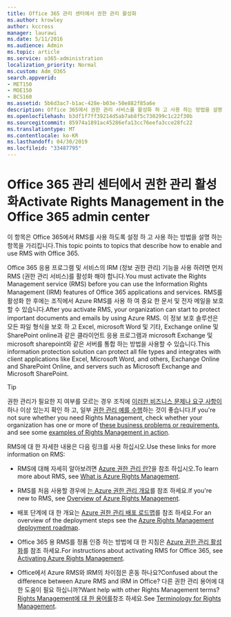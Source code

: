 ```yaml
---
title: Office 365 관리 센터에서 권한 관리 활성화
ms.author: krowley
author: kccross
manager: laurawi
ms.date: 5/11/2016
ms.audience: Admin
ms.topic: article
ms.service: o365-administration
localization_priority: Normal
ms.custom: Adm_O365
search.appverid:
- MET150
- MOE150
- BCS160
ms.assetid: 5b6d3ac7-b1ac-428e-b03e-50e882f85a6e
description: Office 365에서 권한 관리 서비스를 활성화 하 고 사용 하는 방법을 설명 하는 항목을 가리킵니다.
ms.openlocfilehash: b3df1f7ff39214d5ab7ab8f5c730299c1c22f30b
ms.sourcegitcommit: 85974a1891ac45286efa13cc76eefa3cce28fc22
ms.translationtype: MT
ms.contentlocale: ko-KR
ms.lasthandoff: 04/30/2019
ms.locfileid: "33487795"
---
```

# <a name="activate-rights-management-in-the-office-365-admin-center"></a><span data-ttu-id="3b71d-103">Office 365 관리 센터에서 권한 관리 활성화</span><span class="sxs-lookup"><span data-stu-id="3b71d-103">Activate Rights Management in the Office 365 admin center</span></span>

<span data-ttu-id="3b71d-104">이 항목은 Office 365에서 RMS를 사용 하도록 설정 하 고 사용 하는 방법을 설명 하는 항목을 가리킵니다.</span><span class="sxs-lookup"><span data-stu-id="3b71d-104">This topic points to topics that describe how to enable and use RMS with Office 365.</span></span>
  
<span data-ttu-id="3b71d-105">Office 365 응용 프로그램 및 서비스의 IRM (정보 권한 관리) 기능을 사용 하려면 먼저 RMS (권한 관리 서비스)를 활성화 해야 합니다.</span><span class="sxs-lookup"><span data-stu-id="3b71d-105">You must activate the Rights Management service (RMS) before you can use the Information Rights Management (IRM) features of Office 365 applications and services.</span></span> <span data-ttu-id="3b71d-106">RMS를 활성화 한 후에는 조직에서 Azure RMS를 사용 하 여 중요 한 문서 및 전자 메일을 보호할 수 있습니다.</span><span class="sxs-lookup"><span data-stu-id="3b71d-106">After you activate RMS, your organization can start to protect important documents and emails by using Azure RMS.</span></span> <span data-ttu-id="3b71d-107">이 정보 보호 솔루션은 모든 파일 형식을 보호 하 고 Excel, microsoft Word 및 기타, Exchange online 및 SharePoint online과 같은 클라이언트 응용 프로그램과 microsoft Exchange 및 microsoft sharepoint와 같은 서버를 통합 하는 방법을 사용할 수 있습니다.</span><span class="sxs-lookup"><span data-stu-id="3b71d-107">This information protection solution can protect all file types and integrates with client applications like Excel, Microsoft Word, and others, Exchange Online and SharePoint Online, and servers such as Microsoft Exchange and Microsoft SharePoint.</span></span>
  
> [!TIP]
> <span data-ttu-id="3b71d-108">권한 관리가 필요한 지 여부를 모르는 경우 조직에 [이러한 비즈니스 문제나 요구 사항이](https://docs.microsoft.com/rights-management/understand-explore/azure-rms-problems-it-solves)하나 이상 있는지 확인 하 고, 일부 [권한 관리 예를 수행](https://docs.microsoft.com/rights-management/understand-explore/what-admins-users-see)하는 것이 좋습니다.</span><span class="sxs-lookup"><span data-stu-id="3b71d-108">If you're not sure whether you need Rights Management, check whether your organization has one or more of [these business problems or requirements](https://docs.microsoft.com/rights-management/understand-explore/azure-rms-problems-it-solves), and see some [examples of Rights Management in action](https://docs.microsoft.com/rights-management/understand-explore/what-admins-users-see).</span></span> 
  
<span data-ttu-id="3b71d-109">RMS에 대 한 자세한 내용은 다음 링크를 사용 하십시오.</span><span class="sxs-lookup"><span data-stu-id="3b71d-109">Use these links for more information on RMS:</span></span>
  
- <span data-ttu-id="3b71d-110">RMS에 대해 자세히 알아보려면 [Azure 권한 관리 란?](https://docs.microsoft.com/rights-management/understand-explore/what-is-azure-rms)을 참조 하십시오.</span><span class="sxs-lookup"><span data-stu-id="3b71d-110">To learn more about RMS, see [What is Azure Rights Management](https://docs.microsoft.com/rights-management/understand-explore/what-is-azure-rms).</span></span>
    
- <span data-ttu-id="3b71d-111">RMS를 처음 사용할 경우에 [는 Azure 권한 관리 개요](https://docs.microsoft.com/rights-management/understand-explore/azure-rights-management)를 참조 하세요.</span><span class="sxs-lookup"><span data-stu-id="3b71d-111">If you're new to RMS, see [Overview of Azure Rights Management](https://docs.microsoft.com/rights-management/understand-explore/azure-rights-management).</span></span>
    
- <span data-ttu-id="3b71d-112">배포 단계에 대 한 개요는 [Azure 권한 관리 배포 로드맵](https://docs.microsoft.com/rights-management/plan-design/deployment-roadmap)를 참조 하세요.</span><span class="sxs-lookup"><span data-stu-id="3b71d-112">For an overview of the deployment steps see the [Azure Rights Management deployment roadmap](https://docs.microsoft.com/rights-management/plan-design/deployment-roadmap).</span></span>
    
- <span data-ttu-id="3b71d-113">Office 365 용 RMS를 정품 인증 하는 방법에 대 한 지침은 [Azure 권한 관리 활성화](https://technet.microsoft.com/library/jj658941.aspx)를 참조 하세요.</span><span class="sxs-lookup"><span data-stu-id="3b71d-113">For instructions about activating RMS for Office 365, see [Activating Azure Rights Management](https://technet.microsoft.com/library/jj658941.aspx).</span></span>
    
- <span data-ttu-id="3b71d-114">Office에서 Azure RMS와 IRM의 차이점은 혼동 하나요?</span><span class="sxs-lookup"><span data-stu-id="3b71d-114">Confused about the difference between Azure RMS and IRM in Office?</span></span> <span data-ttu-id="3b71d-115">다른 권한 관리 용어에 대 한 도움이 필요 하십니까?</span><span class="sxs-lookup"><span data-stu-id="3b71d-115">Want help with other Rights Management terms?</span></span> <span data-ttu-id="3b71d-116">[Rights Management에 대 한 용어를](https://technet.microsoft.com/library/dn595132.aspx)참조 하세요.</span><span class="sxs-lookup"><span data-stu-id="3b71d-116">See [Terminology for Rights Management](https://technet.microsoft.com/library/dn595132.aspx).</span></span>
    


